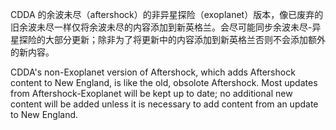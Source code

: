 CDDA 的余波未尽（aftershock）的非异星探险（exoplanet）版本，像已废弃的旧余波未尽一样仅将余波未尽的内容添加到新英格兰。会尽可能同步余波未尽-异星探险的大部分更新；除非为了将更新中的内容添加到新英格兰否则不会添加额外的新内容。


CDDA's non-Exoplanet version of Aftershock, which adds Aftershock content to New England, is like the old, obsolote Aftershock. Most updates from Aftershock-Exoplanet will be kept up to date; no additional new content will be added unless it is necessary to add content from an update to New England.
